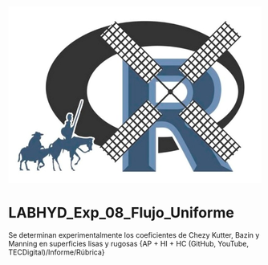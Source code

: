 ![alt test](/R.jpg)

# LABHYD_Exp_08_Flujo_Uniforme

Se determinan experimentalmente los coeficientes de Chezy Kutter, Bazin y Manning en superficies lisas y rugosas {AP + HI + HC (GitHub, YouTube, TECDigital)/Informe/Rúbrica}
